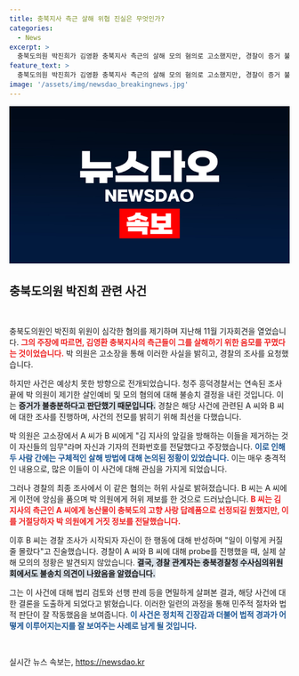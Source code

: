 ```yaml
---
title: 충북지사 측근 살해 위협 진실은 무엇인가?
categories:
  - News
excerpt: >
  충북도의원 박진희가 김영환 충북지사 측근의 살해 모의 혐의로 고소했지만, 경찰이 증거 불충분으로 불송치 결정을 내렸다. 사건의 이면에는 허위 사실에 의한 갈등이 있었던 것으로 드러났다. 클릭하면 사건의 전말을 확인하세요!
feature_text: >
  충북도의원 박진희가 김영환 충북지사 측근의 살해 모의 혐의로 고소했지만, 경찰이 증거 불충분으로 불송치 결정을 내렸다. 사건의 이면에는 허위 사실에 의한 갈등이 있었던 것으로 드러났다. 클릭하면 사건의 전말을 확인하세요!
image: '/assets/img/newsdao_breakingnews.jpg'
---
```


<p><img src="/assets/img/newsdao_breakingnews.jpg" alt="ranknews 속보" /></p>

<h2 data-ke-size="size26">충북도의원 박진희 관련 사건</h2>

<p data-ke-size="size16">&nbsp;</p>

<p>충북도의원인 박진희 위원이 심각한 혐의를 제기하며 지난해 11월 기자회견을 열었습니다. <b><span style="color: #ee2323;">그의 주장에 따르면, 김영환 충북지사의 측근들이 그를 살해하기 위한 음모를 꾸몄다는 것이었습니다.</span></b> 박 의원은 고소장을 통해 이러한 사실을 밝히고, 경찰의 조사를 요청했습니다. </p>

<p>하지만 사건은 예상치 못한 방향으로 전개되었습니다. 청주 흥덕경찰서는 연속된 조사 끝에 박 의원이 제기한 살인예비 및 모의 혐의에 대해 불송치 결정을 내린 것입니다. 이는 <b><span style="background-color: #21538527;">증거가 불충분하다고 판단했기 때문입니다.</span></b> 경찰은 해당 사건에 관련된 A 씨와 B 씨에 대한 조사를 진행하며, 사건의 전모를 밝히기 위해 최선을 다했습니다. </p>

<p>박 의원은 고소장에서 A 씨가 B 씨에게 "김 지사의 앞길을 방해하는 이들을 제거하는 것이 자신들의 임무"라며 자신과 기자의 전화번호를 전달했다고 주장했습니다. <b><span style="color: #1a5490;">이로 인해 두 사람 간에는 구체적인 살해 방법에 대해 논의된 정황이 있었습니다.</span></b> 이는 매우 충격적인 내용으로, 많은 이들이 이 사건에 대해 관심을 가지게 되었습니다.</p>

<p>그러나 경찰의 최종 조사에서 이 같은 혐의는 허위 사실로 밝혀졌습니다. B 씨는 A 씨에게 이전에 앙심을 품으며 박 의원에게 허위 제보를 한 것으로 드러났습니다. <b><span style="color: #ee2323;">B 씨는 김 지사의 측근인 A 씨에게 농산물이 충북도의 고향 사랑 답례품으로 선정되길 원했지만, 이를 거절당하자 박 의원에게 거짓 정보를 전달했습니다.</span></b> </p>

<p>이후 B 씨는 경찰 조사가 시작되자 자신이 한 행동에 대해 반성하며 "일이 이렇게 커질 줄 몰랐다"고 진술했습니다. 경찰이 A 씨와 B 씨에 대해 probe를 진행했을 때, 실제 살해 모의의 정황은 발견되지 않았습니다. <b><span style="background-color: #21538527;">결국, 경찰 관계자는 충북경찰청 수사심의위원회에서도 불송치 의견이 나왔음을 알렸습니다.</span></b> </p>

<p>그는 이 사건에 대해 법리 검토와 선행 판례 등을 면밀하게 살펴본 결과, 해당 사건에 대한 결론을 도출하게 되었다고 밝혔습니다. 이러한 일련의 과정을 통해 민주적 절차와 법적 판단이 잘 작동했음을 보여줍니다. <b><span style="color: #1a5490;">이 사건은 정치적 긴장감과 더불어 법적 경과가 어떻게 이루어지는지를 잘 보여주는 사례로 남게 될 것입니다.</span></b> </p>

<p data-ke-size="size16">&nbsp;</p>
실시간 뉴스 속보는, <a href="https://newsdao.kr" rel="dofollow">https://newsdao.kr</a>


